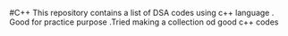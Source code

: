 #C++
This repository contains a list of DSA codes using c++ language . Good for practice purpose .Tried making a collection od good c++ codes

